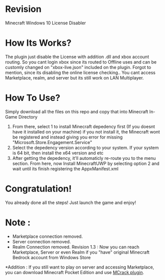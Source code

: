 # Revision
Minecraft Windows 10 License Disabler

# How Its Works?
The plugin just disable the License with addition .dll and xbox account routing. So you cant login xbox since its routed to Offline uses and can be customly changed on "xbox-live.json" included on the plugin.
Forgot to mention, since its disabling the online license checking.. You cant access Marketplace, realm, and server but its still work on LAN Multiplayer.

# How To Use?
Simply download all the files on this repo and copy that into Minecraft In-Game Directory
1. From there, select 1 to install Minecraft depedency first (If you doesnt have it installed on your machine) if you not install it, the Minecraft wont be registered and instead giving you error for missing "Microsoft.Store.Engagement.Service"
2. Select the depedency version according to your system. If your system is 64 bit, then install the x64 version and etc
3. After getting the depedency, it'll automaticly re-route you to the menu section. From here, now Install MinecraftUWP by selecting option 2 and wait until its finish registering the AppxManifest.xml

# Congratulation!
You already done all the steps! Just launch the game and enjoy!

# Note :
- Marketplace connection removed.
- Server connection removed.
- Realm Connection removed.
Revision 1.3 : Now you can reach Marketplace, Server or even Realm if you "have" original Minecraft Bedrock account from Windows Store

*Addition : If you still want to play on server and accessing Marketplace, you can download Minecraft Pocket Edition and use [MCrack plugin](https://github.com/Yuuki-kito/MCrack).
